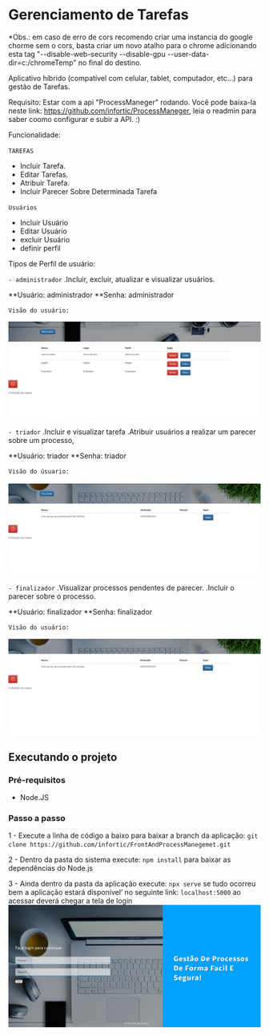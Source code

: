# Gerenciamento de Tarefas

*Obs.: em caso de erro de cors recomendo criar uma instancia do google chorme sem o cors, basta criar um novo atalho para o chrome adicionando esta tag "--disable-web-security --disable-gpu --user-data-dir=c:/chromeTemp" no final do destino. 


Aplicativo híbrido (compatível com celular, tablet, computador, etc...) para gestão de Tarefas.

Requisito: 
Estar com a api "ProcessManeger" rodando. Você pode baixa-la neste link: https://github.com/infortic/ProcessManeger, leia o readmin para saber coomo configurar e subir a API. :)

Funcionalidade: 

`TAREFAS`
- Incluir Tarefa.
- Editar Tarefas.
- Atribuir Tarefa.
- Incluir Parecer Sobre Determinada Tarefa



`Usuários`
- Incluir Usuário 
- Editar Usuário
- excluir Usuário
- definir perfil

Tipos de Perfil  de usuário: 

`- administrador`
.Incluir, excluir, atualizar e visualizar usuários.

**Usuário: administrador
**Senha: administrador 
```
Visão do usuário:
```
![alt text](imgs/adm.png)

`- triador`
.Incluir e visualizar tarefa
.Atribuir usuários a realizar um parecer sobre um processo,

**Usuário: triador
**Senha: triador 

```
Visão do úsuario:

```
![alt text](imgs/tri.png)

`- finalizador`
.Visualizar processos pendentes de parecer.
.Incluir o parecer sobre o processo.

**Usuário: finalizador
**Senha: finalizador 

```
Visão do usuário:

```
![alt text](imgs/fin.png)


## Executando o projeto

### Pré-requisitos
* Node.JS

### Passo a passo

1 - Execute a linha de código a baixo para baixar a branch da aplicação: 
`git clone https://github.com/infortic/FrontAndProcessManegemet.git`

2 - Dentro da pasta do sistema execute: 
`npm install`
para baixar as dependências do Node.js

3 - Ainda dentro da pasta da aplicação execute: 
`npx serve`
se tudo ocorreu bem a aplicação estará disponível’ no seguinte link: `localhost:5000` 
ao acessar deverá chegar a tela de login
![alt text](imgs/login.png)


